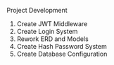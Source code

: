 Project Development

1. Create JWT Middleware
2. Create Login System
3. Rework ERD and Models
4. Create Hash Password System
5. Create Database Configuration
